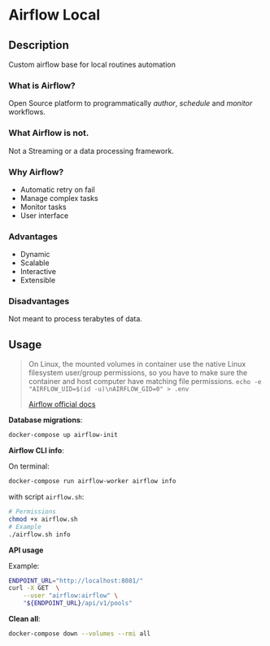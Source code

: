 # Airflow Local

## Description

Custom airflow base for local routines automation

### What is Airflow?

Open Source platform to programmatically _author_, _schedule_ and _monitor_ workflows.

### What Airflow is not.

Not a Streaming or a data processing framework.

### Why Airflow?

- Automatic retry on fail
- Manage complex tasks
- Monitor tasks
- User interface

### Advantages

- Dynamic
- Scalable
- Interactive
- Extensible

### Disadvantages

Not meant to process terabytes of data.

## Usage

> On Linux, the mounted volumes in container use the native Linux filesystem user/group permissions, so you have to make sure the container and host computer have matching file permissions.
> `echo -e "AIRFLOW_UID=$(id -u)\nAIRFLOW_GID=0" > .env`
>
> [Airflow official docs](https://airflow.apache.org/docs/apache-airflow/stable/start/docker.html)

**Database migrations**:

```sh
docker-compose up airflow-init
```

**Airflow CLI info**:

On terminal:

```sh
docker-compose run airflow-worker airflow info
```

with script `airflow.sh`:

```sh
# Permissions
chmod +x airflow.sh
# Example
./airflow.sh info
```

**API usage**

Example:

```sh
ENDPOINT_URL="http://localhost:8081/"
curl -X GET  \
    --user "airflow:airflow" \
    "${ENDPOINT_URL}/api/v1/pools"
```

**Clean all**:

```sh
docker-compose down --volumes --rmi all
```
